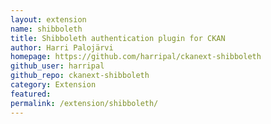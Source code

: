 ```yaml
---
layout: extension
name: shibboleth
title: Shibboleth authentication plugin for CKAN
author: Harri Palojärvi
homepage: https://github.com/harripal/ckanext-shibboleth
github_user: harripal
github_repo: ckanext-shibboleth
category: Extension
featured: 
permalink: /extension/shibboleth/
---
```



<Error getting README>
